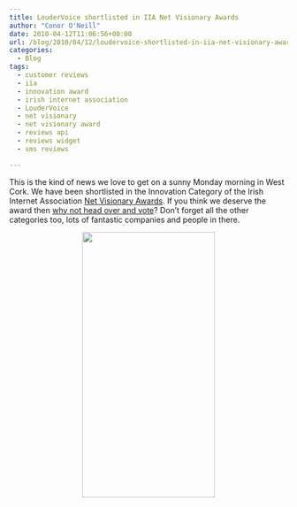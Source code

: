 ```yaml
---
title: LouderVoice shortlisted in IIA Net Visionary Awards
author: "Conor O'Neill"
date: 2010-04-12T11:06:56+00:00
url: /blog/2010/04/12/loudervoice-shortlisted-in-iia-net-visionary-awards/
categories:
  - Blog
tags:
  - customer reviews
  - iia
  - innovation award
  - irish internet association
  - LouderVoice
  - net visionary
  - net visionary award
  - reviews api
  - reviews widget
  - sms reviews

---
```

This is the kind of news we love to get on a sunny Monday morning in West Cork. We have been shortlisted in the Innovation Category of the Irish Internet Association [Net Visionary Awards][1]. If you think we deserve the award then [why not head over and vote][2]? Don&#8217;t forget all the other categories too, lots of fantastic companies and people in there.

<p style="text-align: center;">
  <a href="http://www.iia.ie/net-visionary/vote/6"><img class="size-full wp-image-1421  aligncenter" title="IIA Net Visionary Award" src="https://loudervoice.com/wp-content/uploads/2010/04/12/loudervoice-shortlisted-in-iia-net-visionary-awards/innovationaward.jpg" alt="" width="240" height="480" srcset="/wp-content/uploads/2010/04/12/loudervoice-shortlisted-in-iia-net-visionary-awards/innovationaward.jpg 240w, /wp-content/uploads/2010/04/12/loudervoice-shortlisted-in-iia-net-visionary-awards/innovationaward-150x300.jpg 150w" sizes="(max-width: 240px) 100vw, 240px" /></a>
</p>

 [1]: http://www.iia.ie/net-visionary/
 [2]: http://www.iia.ie/net-visionary/vote/6